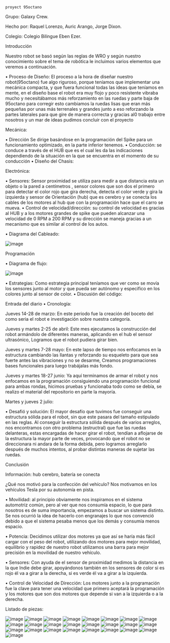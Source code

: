                                                                         proyect 95octano
Grupo: Galaxy Crew.

Hecho por: Raquel Lorenzo, Auric Arango, Jorge Dixon.

Colegio: Colegio Bilingue Eben Ezer.


Introducción

Nuestro robot se basó según las reglas de WRO y según nuestro conocimiento sobre el tema de robótica le incluimos varios elementos que veremos a continuación. 

•	Proceso de Diseño: El proceso a la hora de diseñar nuestro robot(95octano) fue algo riguroso, porque teníamos que implementar una mecánica compacta, y que fuera funcional todas las ideas que teníamos en mente, en el diseño base el robot era muy flojo y poco resistente vibraba mucho y necesitábamos más reforzamiento en las ruedas y parte baja de 95octano para corregir esto cambiamos la ruedas lisas que eran más pequeñas por unas más terrenales y grandes junto a eso reforzando la partes laterales para que gire de manera correcta y gracias al0 trabajo entre nosotros y un mar de ideas pudimos concluir con el proyecto

Mecánica: 

•	Dirección Se dirige basándose en la programación del Spike para un funcionamiento optimizado, en la parte inferior tenemos.
•	Conducción: se conduce a través de el HUB que es el cual les da las indicaciones dependiendo de la situación en la que se encuentra en el momento de su conducción 
•	Diseño del Chasis:






Electrónica:

• Sensores: Sensor proximidad se utiliza para medir a que distancia esta un objeto o la pared a centímetros , sensor colores  que son dos  el primero para detectar el color rojo que gira  derecha, detecta el color verde y gira la izquierda y sensor de Orientación (hub) que es cerebro y se conecta los cables de los motores al hub que con la programación hace que el carro se mueva.
• Control de velocidad/dirección: su control de velocidad es gracias al HUB y a los motores grandes de spike que pueden alcanzar una velocidad de 0 RPM a 200 RPM y su dirección se maneja gracias a un mecanismo que es similar al control de los autos. 

• Diagrama del Cableado:

![image](https://github.com/auric123/95octano/assets/171710232/21b96cc4-9544-4d3e-ae6e-8dbff8ff26a6)
 
 Programación
 
•	Diagrama de flujo:

![image](https://github.com/auric123/95octano/assets/171710232/9a47f9ea-59b3-4bf8-8f43-ba88dcf4d076)


•	Estrategias: Como estrategia principal teníamos que ver como se movía los sensores junto al motor y que pueda ser autónomo y especifico en los colores junto al sensor de color.
•	Discusión del código:


Entrada del diario
•	Cronología: 

Jueves 14-28 de marzo: En este periodo fue la creación del boceto del como seria el robot e investigación sobre nuestra categoría.

Jueves y martes 2-25 de abril:
Este mes ejecutamos la construcción del robot armándolo de diferentes maneras, aplicando en el hub el sensor ultrasónico, Logramos que el robot pudiera girar bien.

Jueves y martes 7-28 mayo: En este lapso de tiempo nos enfocamos en la estructura cambiando  las llantas y reforzando su esqueleto para que sea fuerte antes las vibraciones y  no se desarme, Creamos programaciones bases funcionales para luego trabájalas más fondo.

Jueves y martes 18-27 junio: Ya aquí terminamos de armar el robot y nos enfocamos en la programación consiguiendo una programación funcional para ambas rondas, hicimos pruebas y funcionaba todo como se debía,  se realizo el material del repositorio en parte la mayoría.

Martes y jueves 2 julio:

•	Desafió y solución: El mayor desafío que tuvimos fue conseguir una estructura sólida para el robot, sin que este pasara del tamaño estipulado en las reglas. Al conseguir la estructura sólida después de varios arreglos, nos encontramos con otro problema (estructral) que fue las ruedas delanteras, estas encargadas de hacer girar el robot, tendían a aflojarse de la estructura la mayor parte de veces, provocando que el robot no se direccionara ni andara de la forma debida, pero logramos arreglarlo después de muchos intentos, al probar distintas maneras de sujetar las ruedas.


Conclusión 

Información: hub cerebro, batería se conecta 

¿Qué nos motivó para la confección del vehículo?
Nos motivamos en los vehículos Tesla por su autonomía en pista.

• Movilidad: al principio obviamente nos inspiramos en el sistema automotriz común, pero al ver que nos consumía espacio, lo que para nosotros es de suma importancia, empezamos a buscar un sistema distinto. Se nos ocurrió la idea de hacerlo con engranajes lo que nos convenció debido a que el sistema pesaba menos que los demás y consumía menos espacio.

• Potencia: Decidimos utilizar dos motores ya que así se haría más fácil cargar con el peso del robot, utilizando dos motores para mejor movilidad, equilibrio y rapidez de nuestro robot utilizamos una barra para mejor precisión en la movilidad de nuestro vehículo.  

•	Sensores: Con ayuda de el sensor de proximidad medimos la distancia en la que Indie debe girar, apoyándonos también en los sensores de color si es rojo él va a girar a la derecha, si es verde él va a girar a la izquierda.

•	Control de Velocidad de Dirección:
Los motores junto a la programación fue la clave para tener una velocidad que primero aceptará la programación y los motores que son dos motores que depende si van a la izquierda o a la derecha.


Listado de piezas:

![image](https://github.com/auric123/95octano/assets/171710232/35c536c6-cd9e-4ae3-b061-e0b75a1359d5)
![image](https://github.com/auric123/95octano/assets/171710232/78dbfd95-8da3-4cb1-a044-5a10c20cf7fa)
![image](https://github.com/auric123/95octano/assets/171710232/a6206f33-47bc-41da-a8c5-2e10e75ad1e2)
![image](https://github.com/auric123/95octano/assets/171710232/2cef7d31-6d1d-4904-abd2-a8fa9c8be0f3)
![image](https://github.com/auric123/95octano/assets/171710232/f7a2cafd-2646-48c6-a498-effc2395be58)
![image](https://github.com/auric123/95octano/assets/171710232/62402e8b-e369-4114-850d-54f6a8b528e8)
![image](https://github.com/auric123/95octano/assets/171710232/385bbbe4-98de-4d86-8b17-b21b98dc1a8f)
![image](https://github.com/auric123/95octano/assets/171710232/c30c98e6-fbff-4ef2-8d74-ba0325fa4d45)
![image](https://github.com/auric123/95octano/assets/171710232/b05abe8c-c242-4491-b14c-73edf8e42d17)
![image](https://github.com/auric123/95octano/assets/171710232/dd39e60b-687e-4a42-8429-ed7c03311dab)
![image](https://github.com/auric123/95octano/assets/171710232/63d6cf63-f463-4550-8ed3-31e8962932f8)
![image](https://github.com/auric123/95octano/assets/171710232/992b553f-8cf2-459c-bac1-39dda907fd50)
![image](https://github.com/auric123/95octano/assets/171710232/e7ce1420-ba5c-40bf-8458-0c3b53aa7450)
![image](https://github.com/auric123/95octano/assets/171710232/a7af1c55-96d9-4f12-93aa-46e36ef7b4d9)
![image](https://github.com/auric123/95octano/assets/171710232/0f46b163-79a4-464a-bf14-0751072ea842)
![image](https://github.com/auric123/95octano/assets/171710232/1ee8636b-3545-41d9-b13a-e4f876e4bd90)
![image](https://github.com/auric123/95octano/assets/171710232/95a59277-932c-4112-a107-46fc9ceae021)
![image](https://github.com/auric123/95octano/assets/171710232/f8d254ac-4711-4224-b18c-38f582c39879)
![image](https://github.com/auric123/95octano/assets/171710232/b81bf4f5-2902-4c5d-8881-b6f4139750d2)
![image](https://github.com/auric123/95octano/assets/171710232/962ae40d-8b09-42b1-ae6d-9dde0d0b25c6)
![image](https://github.com/auric123/95octano/assets/171710232/e99c8f3f-4785-41dc-95d3-6ac1a69464ab)
![image](https://github.com/auric123/95octano/assets/171710232/7e371c02-2839-4e8f-ac34-a13e4d5d5344)
![image](https://github.com/auric123/95octano/assets/171710232/aa0fa25f-dce5-49a6-ad5e-846acad7980e)
![image](https://github.com/auric123/95octano/assets/171710232/a07ff345-2b1a-4716-8384-ef7341d1c4d5)
![image](https://github.com/auric123/95octano/assets/171710232/db95968d-4936-4dce-b951-0aba337108e8)








